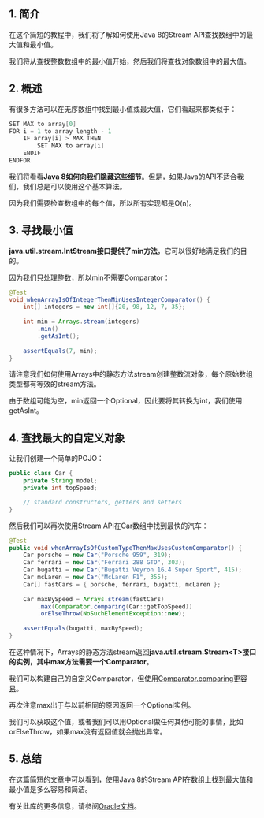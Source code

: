 ## 1. 简介

在这个简短的教程中，我们将了解如何使用Java 8的Stream API查找数组中的最大值和最小值。

我们将从查找整数数组中的最小值开始，然后我们将查找对象数组中的最大值。

## 2. 概述

有很多方法可以在无序数组中找到最小值或最大值，它们看起来都类似于：

```java
SET MAX to array[0]
FOR i = 1 to array length - 1
    IF array[i] > MAX THEN
        SET MAX to array[i]
    ENDIF
ENDFOR
```

我们将看看**Java 8如何向我们隐藏这些细节**。但是，如果Java的API不适合我们，我们总是可以使用这个基本算法。

因为我们需要检查数组中的每个值，所以所有实现都是O(n)。

## 3. 寻找最小值

**java.util.stream.IntStream接口提供了min方法**，它可以很好地满足我们的目的。

因为我们只处理整数，所以min不需要Comparator：

```java
@Test
void whenArrayIsOfIntegerThenMinUsesIntegerComparator() {
	int[] integers = new int[]{20, 98, 12, 7, 35};
    
	int min = Arrays.stream(integers)
	    .min()
	    .getAsInt();
    
	assertEquals(7, min);
}
```

请注意我们如何使用Arrays中的静态方法stream创建整数流对象，每个原始数组类型都有等效的stream方法。

由于数组可能为空，min返回一个Optional，因此要将其转换为int，我们使用getAsInt。

## 4. 查找最大的自定义对象

让我们创建一个简单的POJO：

```java
public class Car {
    private String model;
    private int topSpeed;

    // standard constructors, getters and setters
}
```

然后我们可以再次使用Stream API在Car数组中找到最快的汽车：

```java
@Test
public void whenArrayIsOfCustomTypeThenMaxUsesCustomComparator() {
	Car porsche = new Car("Porsche 959", 319);
	Car ferrari = new Car("Ferrari 288 GTO", 303);
	Car bugatti = new Car("Bugatti Veyron 16.4 Super Sport", 415);
	Car mcLaren = new Car("McLaren F1", 355);
	Car[] fastCars = { porsche, ferrari, bugatti, mcLaren };
    
	Car maxBySpeed = Arrays.stream(fastCars)
	    .max(Comparator.comparing(Car::getTopSpeed))
	    .orElseThrow(NoSuchElementException::new);
    
	assertEquals(bugatti, maxBySpeed);
}
```

在这种情况下，Arrays的静态方法stream返回**java.util.stream.Stream<T\>接口的实例，其中max方法需要一个Comparator**。

我们可以构建自己的自定义Comparator，但使用[Comparator.comparing更容易](https://www.baeldung.com/java-8-comparator-comparing)。

再次注意max出于与以前相同的原因返回一个Optional实例。

我们可以获取这个值，或者我们可以用Optional做任何其他可能的事情，比如orElseThrow，如果max没有返回值就会抛出异常。

## 5. 总结

在这篇简短的文章中可以看到，使用Java 8的Stream API在数组上找到最大值和最小值是多么容易和简洁。

有关此库的更多信息，请参阅[Oracle文档](https://docs.oracle.com/en/java/javase/11/docs/api/java.base/java/util/stream/package-summary.html)。

